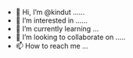 - 👋 Hi, I’m @kindut ......
- 👀 I’m interested in ......
- 🌱 I’m currently learning ...
- 💞️ I’m looking to collaborate on .....
- 📫 How to reach me ...

<!---
kindut/kindut is a ✨ special ✨ repository because its `README.md` (this file) appears on your GitHub profile.
You can click the Preview link to take a look at your changes.
--->

